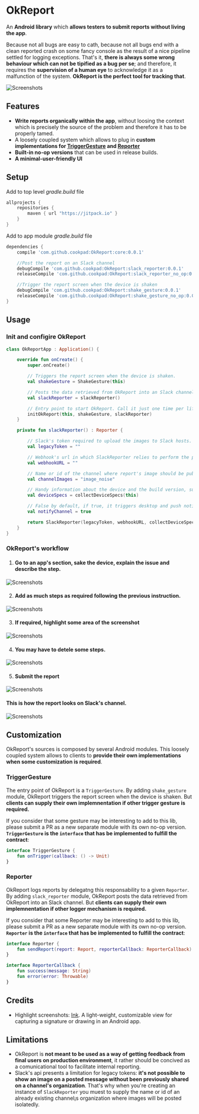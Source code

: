 # OkReport

An **Android library** which **allows testers to submit reports without living the app**.

Because not all bugs are easy to cath, because not all bugs end with a clean reported crash on some fancy console as the result of a nice pipeline settled for logging exceptions. That's it, **there is always some wrong behaviour which can not be tipified as a bug per se**; and therefore, it requires the **supervision of a human eye** to acknowledge it as a malfunction of the system. **OkReport is the perfect tool for tracking that**.

![Screenshots](assets/intro.png)

## Features
* **Write reports organically within the app**, without loosing the context which is precisely the source of the problem and therefore it has to be properly tamed.
* A loosely coupled system which allows to plug in **custom implementations for [TriggerGesture](#trigger_gesture) and [Reporter](#reporter)**
* **Built-in no-op versions** that can be used in release builds.
* **A minimal-user-friendly UI**


## Setup
Add to top level *gradle.build* file

```gradle
allprojects {
    repositories {
        maven { url "https://jitpack.io" }
    }
}
```

Add to app module *gradle.build* file
```gradle
dependencies {
	compile 'com.github.cookpad:OkReport:core:0.0.1'

	//Post the report on an Slack channel
	debugCompile 'com.github.cookpad:OkReport:slack_reporter:0.0.1'
   	releaseCompile 'com.github.cookpad:OkReport:slack_reporter_no_op:0.0.1'

	//Trigger the report screen when the device is shaken
	debugCompile 'com.github.cookpad:OkReport:shake_gesture:0.0.1'
   	releaseCompile 'com.github.cookpad:OkReport:shake_gesture_no_op:0.0.1'
}
```

## Usage

### Init and configire OkReport

```kotlin
class OkReportApp : Application() {

    override fun onCreate() {
        super.onCreate()

        // Triggers the report screen when the device is shaken.
        val shakeGesture = ShakeGesture(this)

        // Posts the data retrieved from OkReport into an Slack channel.
        val slackReporter = slackReporter()

        // Entry point to start OkReport. Call it just one time per life-time application.
        initOkReport(this, shakeGesture, slackReporter)
    }

    private fun slackReporter() : Reporter {

        // Slack's token required to upload the images to Slack hosts. Go to https://api.slack.com/custom-integrations/legacy-tokens and create one.
        val legacyToken = ""

        // Webhook's url in which SlackReporter relies to perform the publishing report. Go to https://api.slack.com/incoming-webhooks and create one.
        val webhookURL = ""

        // Name or id of the channel where report's image should be published. See limitation section for more details.
        val channelImages = "image_noise"

        // Handy information about the device and the build version, such us device model, locale or current version code.
        val deviceSpecs = collectDeviceSpecs(this)

        // False by default, if true, it triggers desktop and push notifications to all team members in the channel where the report has been posted.
        val notifyChannel = true

        return SlackReporter(legacyToken, webhookURL, collectDeviceSpecs(this), channelImages, notifyChannel)
    }
}
```

### <a name="ok_report_workflow"></a> OkReport's workflow

1. #### Go to an app's section, sake the device, explain the issue and describe the step.

![Screenshots](assets/step1.gif)

2. #### Add as much steps as required following the previous instruction.

![Screenshots](assets/step2.gif)

3. #### If required, highlight some area of the screenshot

![Screenshots](assets/step3.gif)

4. #### You may have to detele some steps.

![Screenshots](assets/step4.gif)

5. #### Submit the report

![Screenshots](assets/step5.gif)

#### This is how the report looks on Slack's channel.

![Screenshots](assets/slack_report.png)

## Customization

OkReport's sources is composed by several Android modules. This loosely coupled system allows to clients to **provide their own implementations when some customization is required**.

### <a name="trigger_gesture"></a> TriggerGesture
The entry point of OkReport is a `TriggerGesture`. By adding `shake_gesture` module, OkReport triggers the report screen when the device is shaken. But **clients can supply their own implemnentation if other trigger gesture is required.**

If you consider that some gesture may be interesting to add to this lib, please submit a PR as a new separate module with its own no-op version. **`TriggerGesture` is the `interface` that has be implemented to fulfill the contract**:

```kotlin
interface TriggerGesture {
    fun onTrigger(callback: () -> Unit)
}
```

### <a name="reporter"></a> Reporter
OkReport logs reports by delegatng this responsability to a given `Reporter`. By adding `slack_reporter` module, OkReport posts the data retrieved from OkReport into an Slack channel. But **clients can supply their own implemnentation if other logger mechanism is required.**

If you consider that some Reporter may be interesting to add to this lib, please submit a PR as a new separate module with its own no-op version. **`Reporter` is the `interface` that has be implemented to fulfill the contract**:

```kotlin
interface Reporter {
    fun sendReport(report: Report, reporterCallback: ReporterCallback)
}

interface ReporterCallback {
    fun success(message: String)
    fun error(error: Throwable)
}
```

## Credits
* Highlight screenshots: [Ink](https://github.com/simplifycom/ink-android). A light-weight, customizable view for capturing a signature or drawing in an Android app.

## Limitations
* OkReport is **not meant to be used as a way of getting feedback from final users on production environment**, it rather should be concived as a comunicational tool to facilitate internal reporting.
* Slack's api presents a limitation for legacy tokens: **it's not possible to show an image on a posted message without been previously shared on a channel's organization**. That's why when you're creating an instance of `SlackReporter` you muest to supply the name or id of an already existing channel¡s organization where images will be posted isolatedly.
